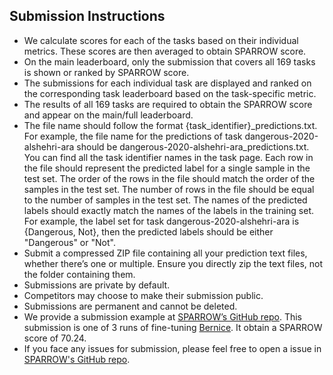 ## Submission Instructions

* We calculate scores for each of the tasks based on their individual metrics. These scores are then averaged to obtain SPARROW score.
* On the main leaderboard, only the submission that covers all 169 tasks is shown or ranked by SPARROW score.
* The submissions for each individual task are displayed and ranked on the corresponding task leaderboard based on the task-specific metric.
* The results of all 169 tasks are required to obtain the SPARROW score and appear on the main/full leaderboard.
* The file name should follow the format {task_identifier}\_predictions.txt. For example, the file name for the predictions of task dangerous-2020-alshehri-ara should be dangerous-2020-alshehri-ara_predictions.txt. You can find all the task identifier names in the task page. Each row in the file should represent the predicted label for a single sample in the test set. The order of the rows in the file should match the order of the samples in the test set. The number of rows in the file should be equal to the number of samples in the test set. The names of the predicted labels should exactly match the names of the labels in the training set. For example, the label set for task dangerous-2020-alshehri-ara is {Dangerous, Not}, then the predicted labels should be either "Dangerous" or "Not".
* Submit a compressed ZIP file containing all your prediction text files, whether there’s one or multiple. Ensure you directly zip the text files, not the folder containing them.
* Submissions are private by default.
* Competitors may choose to make their submission public.
* Submissions are permanent and cannot be deleted.
* We provide a submission example at [SPARROW’s GitHub repo](https://github.com/UBC-NLP/SPARROW/blob/main/submission_instruction/Bernice_submisson.zip). This submission is one of 3 runs of fine-tuning [Bernice](https://huggingface.co/jhu-clsp/bernice). It obtain a SPARROW score of 70.24.
* If you face any issues for submission, please feel free to open a issue in [SPARROW's GitHub repo](https://github.com/UBC-NLP/SPARROW/).